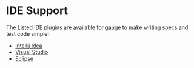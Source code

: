 # IDE Support

The Listed IDE plugins are available for gauge to make writing specs and test code simpler.

* [Intellij Idea](intellij_idea.md)
* [Visual Studio](visual_studio.md)
* [Eclipse](eclipse.md)
